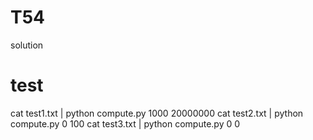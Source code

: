 # T54
solution
# test 
cat test1.txt | python compute.py 1000 20000000
cat test2.txt | python compute.py 0 100
cat test3.txt | python compute.py 0 0


